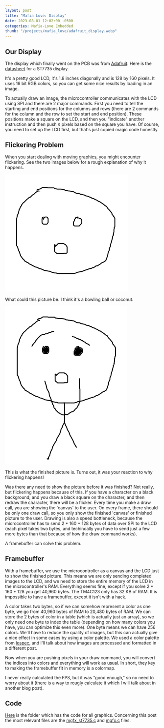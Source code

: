 ```yaml
---
layout: post
title: "Mafia Love: Display"
date: 2023-08-01 12:02:00 -0500
categories: Mafia-Love Embedded
thumb: "/projects/mafia_love/adafruit_display.webp"
---
```


## Our Display

The display which finally went on the PCB was from <a target="_blank" href="https://learn.adafruit.com/1-8-tft-display/overview">Adafruit</a>.
Here is the <a target="_blank" href="https://www.displayfuture.com/Display/datasheet/controller/ST7735.pdf">datasheet</a> for a ST7735 display.

It's a pretty good LCD, it's 1.8 inches diagonally and is 128 by 160 pixels. It uses 16 bit RGB colors, so you can
get some nice results by loading in an image.

To actually draw an image, the microcontroller communicates with the LCD using SPI and there are 2 major commands.
First you need to tell the starting and end positions for the columns and rows (there are 2 commands for the column
and the row to set the start and end position). These positions make a square on the LCD, and then you "indicate"
another instruction and then push *n* pixels based on the square you have. Of course, you need to set up the LCD
first, but that's just copied magic code honestly.

## Flickering Problem

When you start dealing with moving graphics, you might encounter flickering. See the two images below for a rough
explanation of why it happens.

![Unfinished Picture](/projects/mafia_love/ex_unfinished_pic.png)

What could this picture be. I think it's a bowling ball or coconut.

![Finished Picture](/projects/mafia_love/ex_finished_pic.png)

This is what the finished picture is. Turns out, it was your reaction to why flickering happens!

Was there any need to show the picture before it was finished? Not really,
but flickering happens because of this. If you have a character on a black background, and you draw a black square
on the character, and then redraw the character, there will be a flicker. Every time you make a draw call, you are
showing the 'canvas' to the user. On every frame, there should be only one draw call, so you only show the finished
'canvas' or finished picture to the user. Drawing is also a speed bottleneck, because the microcontroller has to
send 2 * 160 * 128 bytes of data over SPI to the LCD (each pixel takes two bytes, and techincally you have to
send just a few more bytes than that because of how the draw command works).

A framebuffer can solve this problem.

## Framebuffer

With a framebuffer, we use the microcontroller as a canvas and the LCD just to show the finished picture. This means
we are only sending completed images to the LCD, and we need to store the entire memory of the LCD in the
microcontroller's RAM. Everything seems fine, except if you solve 2 * 160 * 128 you get 40,960 bytes. The
TM4C123 only has 32 KB of RAM. It is impossible to have a framebuffer, except it isn't with a hack.

A color takes two bytes, so if we can somehow represent a color as one byte, we go from 40,960 bytes of RAM to
20,480 bytes of RAM. We can store the 2 bytes of color in a table (which is actually just an array), so we only
need one byte to index the table (depending on how many colors you have, you can optimize this even more). One
byte means we can have 256 colors. We'll have to reduce the quality of images, but this can actually give a nice
effect in some cases by using a color palette. We used a color palette from
<a target="_blank" href="https://lospec.com/">lospec</a>, and I'll talk about how images are processed and formatted
in a different post.

Now when you are pushing pixels in your draw command, you will convert the indices into colors and everything will
work as usual. In short, they key to making the framebuffer fit in memory is a colormap.

I never really calculated the FPS, but it was "good enough," so no need to worry about it (there is a way
to rougly calculate it which I will talk about in another blog post).

## Code

<a target="_blank" href="https://github.com/MisterMjirES/mafia_love/tree/master/game/mgfx">Here</a> is the folder
which has the code for all graphics. Concerning this post the most relevant files are the
<a target="_blank" href="https://github.com/MisterMjirES/mafia_love/blob/master/game/mgfx/mgfx_st7735.c">mgfx_st7735.c</a> and
<a target="_blank" href="https://github.com/MisterMjirES/mafia_love/blob/master/game/mgfx/mgfx.c">mgfx.c</a> files.